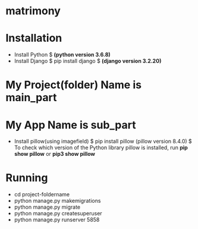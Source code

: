 # matrimony
# Installation
- Install Python
  $ **(python version 3.6.8)**
- Install Django
 $ pip install django
 $ **(django version 3.2.20)**

# My Project(folder) Name is main_part
# My App Name is sub_part

 - Install pillow(using imagefield)
 $ pip install pillow (pillow version 8.4.0)
 $ To check which version of the Python library pillow is installed, run **pip show pillow** or **pip3 show pillow**
 

# Running
- cd project-foldername
- python manage.py makemigrations
- python manage.py migrate
- python manage.py createsuperuser
- python manage.py runserver 5858

